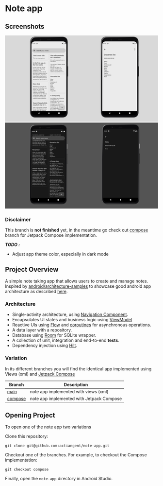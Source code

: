 # Note app

## Screenshots
![screenshot-1](https://raw.githubusercontent.com/actiangent/note-app/main/screenshots/screenshot-1.png)
![screenshot-2](https://raw.githubusercontent.com/actiangent/note-app/main/screenshots/screenshot-2.png)

### Disclaimer

This branch is **not finished** yet, in the meantime go check out [compose](https://github.com/actiangent/note-app/tree/compose)
branch for Jetpack Compose implementation.

***TODO :***
* Adjust app theme color, especially in dark mode

## Project Overview

A simple note taking app that allows users to create and manage notes. 
Inspired by [android/architecture-samples](https://github.com/android/architecture-samples) to 
showcase good android app architecture as described [here](https://developer.android.com/topic/architecture).

### Architecture

* Single-activity architecture, using [Navigation Component](https://developer.android.com/guide/navigation).
* Encapsulates UI states and business logic using [ViewModel](https://developer.android.com/topic/libraries/architecture/viewmodel)
* Reactive UIs using [Flow](https://developer.android.com/kotlin/flow) and [coroutines](https://kotlinlang.org/docs/coroutines-overview.html) for asynchronous operations.
* A data layer with a repository.
* Database using [Room](https://developer.android.com/jetpack/androidx/releases/room) for SQLite wrapper.
* A collection of unit, integration and end-to-end **tests**.
* Dependency injection using [Hilt](https://developer.android.com/training/dependency-injection/hilt-android).

### Variation
In its different branches you will find the identical app implemented using Views (xml) and
[Jetpack Compose](https://developer.android.com/jetpack/compose)

| Branch                                                         | Description                               |
|----------------------------------------------------------------|-------------------------------------------|
| [main](https://github.com/actiangent/note-app/tree/main)       | note app implemented with views (xml)     |
| [compose](https://github.com/actiangent/note-app/tree/compose) | note app implemented with Jetpack Compose |

## Opening Project

To open one of the note app two variations

Clone this repository: 
```
git clone git@github.com:actiangent/note-app.git
```

Checkout one of the branches. For example, to checkout the Compose implementation:
```
git checkout compose
```

Finally, open the `note-app` directory in Android Studio.
